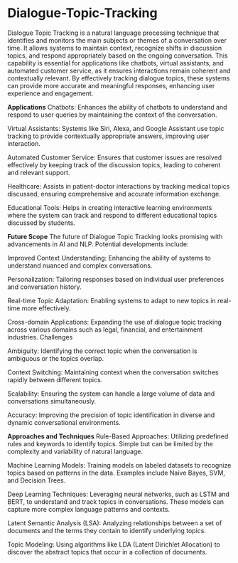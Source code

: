 # Dialogue-Topic-Tracking
Dialogue Topic Tracking is a natural language processing technique that identifies and monitors the main subjects or themes of a conversation over time. It allows systems to maintain context, recognize shifts in discussion topics, and respond appropriately based on the ongoing conversation. This capability is essential for applications like chatbots, virtual assistants, and automated customer service, as it ensures interactions remain coherent and contextually relevant. By effectively tracking dialogue topics, these systems can provide more accurate and meaningful responses, enhancing user experience and engagement.

**Applications**
Chatbots: Enhances the ability of chatbots to understand and respond to user queries by maintaining the context of the conversation.

Virtual Assistants: Systems like Siri, Alexa, and Google Assistant use topic tracking to provide contextually appropriate answers, improving user interaction.

Automated Customer Service: Ensures that customer issues are resolved effectively by keeping track of the discussion topics, leading to coherent and relevant support.

Healthcare: Assists in patient-doctor interactions by tracking medical topics discussed, ensuring comprehensive and accurate information exchange.

Educational Tools: Helps in creating interactive learning environments where the system can track and respond to different educational topics discussed by students.

**Future Scope**
The future of Dialogue Topic Tracking looks promising with advancements in AI and NLP. Potential developments include:

Improved Context Understanding: Enhancing the ability of systems to understand nuanced and complex conversations.

Personalization: Tailoring responses based on individual user preferences and conversation history.

Real-time Topic Adaptation: Enabling systems to adapt to new topics in real-time more effectively.

Cross-domain Applications: Expanding the use of dialogue topic tracking across various domains such as legal, financial, and entertainment industries.
Challenges

Ambiguity: Identifying the correct topic when the conversation is ambiguous or the topics overlap.

Context Switching: Maintaining context when the conversation switches rapidly between different topics.

Scalability: Ensuring the system can handle a large volume of data and conversations simultaneously.

Accuracy: Improving the precision of topic identification in diverse and dynamic conversational environments.

**Approaches and Techniques**
Rule-Based Approaches: Utilizing predefined rules and keywords to identify topics. Simple but can be limited by the complexity and variability of natural language.

Machine Learning Models: Training models on labeled datasets to recognize topics based on patterns in the data. Examples include Naive Bayes, SVM, and Decision Trees.

Deep Learning Techniques: Leveraging neural networks, such as LSTM and BERT, to understand and track topics in conversations. These models can capture more complex language patterns and contexts.

Latent Semantic Analysis (LSA): Analyzing relationships between a set of documents and the terms they contain to identify underlying topics.

Topic Modeling: Using algorithms like LDA (Latent Dirichlet Allocation) to discover the abstract topics that occur in a collection of documents.
